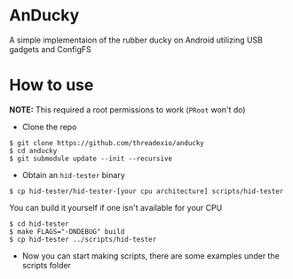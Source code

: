 # AnDucky

A simple implementaion of the rubber ducky on Android utilizing USB gadgets and ConfigFS

# How to use

**NOTE:** This required a root permissions to work (`PRoot` won't do)

-   Clone the repo

```
$ git clone https://github.com/threadexio/anducky
$ cd anducky
$ git submodule update --init --recursive
```

-   Obtain an `hid-tester` binary

```
$ cp hid-tester/hid-tester-[your cpu architecture] scripts/hid-tester
```

You can build it yourself if one isn't available for your CPU

```
$ cd hid-tester
$ make FLAGS="-DNDEBUG" build
$ cp hid-tester ../scripts/hid-tester
```

-   Now you can start making scripts, there are some examples under the scripts folder
